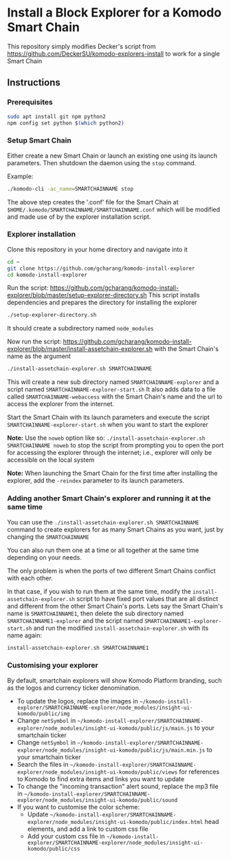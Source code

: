 # Install a Block Explorer for a Komodo Smart Chain

This repository simply modifies Decker's script from https://github.com/DeckerSU/komodo-explorers-install to work for a single Smart Chain

## Instructions

### Prerequisites

```bash
sudo apt install git npm python2
npm config set python $(which python2)
```

### Setup Smart Chain

Either create a new Smart Chain or launch an existing one using its launch parameters. Then shutdown the daemon using the `stop` command.

Example:

```bash
./komodo-cli -ac_name=SMARTCHAINNAME stop
```

The above step creates the '.conf' file for the Smart Chain at `$HOME/.komodo/SMARTCHAINNAME/SMARTCHAINNAME.conf` which will be modified and made use of by the explorer installation script.

### Explorer installation

Clone this repository in your home directory and navigate into it

```bash
cd ~
git clone https://github.com/gcharang/komodo-install-explorer
cd komodo-install-explorer
```

Run the script: https://github.com/gcharang/komodo-install-explorer/blob/master/setup-explorer-directory.sh
This script installs dependencies and prepares the directory for installing the explorer

```bash
./setup-explorer-directory.sh
```

It should create a subdirectory named `node_modules`

Now run the script: https://github.com/gcharang/komodo-install-explorer/blob/master/install-assetchain-explorer.sh with the Smart Chain's name as the argument

```bash
./install-assetchain-explorer.sh SMARTCHAINNAME
```

This will create a new sub directory named `SMARTCHAINNAME-explorer` and a script named `SMARTCHAINNAME-explorer-start.sh`
It also adds data to a file called `SMARTCHAINNAME-webaccess` with the Smart Chain's name and the url to access the explorer from the internet.

Start the Smart Chain with its launch parameters and execute the script `SMARTCHAINNAME-explorer-start.sh` when you want to start the explorer

**Note:** Use the `noweb` option like so: `./install-assetchain-explorer.sh SMARTCHAINNAME noweb` to stop the script from prompting you to open the port for accessing the explorer through the internet; i.e., explorer will only be accessible on the local system

**Note:** When launching the Smart Chain for the first time after installing the explorer, add the `-reindex` parameter to its launch parameters.

### Adding another Smart Chain's explorer and running it at the same time

You can use the `./install-assetchain-explorer.sh SMARTCHAINNAME` command to create explorers for as many Smart Chains as you want, just by changing the `SMARTCHAINNAME`

You can also run them one at a time or all together at the same time depending on your needs.

The only problem is when the ports of two different Smart Chains conflict with each other.

In that case, if you wish to run them at the same time, modify the `install-assetchain-explorer.sh` script to have fixed port values that are all distinct and different from the other Smart Chain's ports. Lets say the Smart Chain's name is `SMARTCHAINNAME1`, then delete the sub directory named `SMARTCHAINNAME1-explorer` and the script named `SMARTCHAINNAME1-explorer-start.sh` and run the modified `install-assetchain-explorer.sh` with its name again:

```bash
install-assetchain-explorer.sh SMARTCHAINNAME1
```

### Customising your explorer
By default, smartchain explorers will show Komodo Platform branding, such as the logos and currency ticker denomination.

- To update the logos, replace the images in `~/komodo-install-explorer/SMARTCHAINNAME-explorer/node_modules/insight-ui-komodo/public/img`
- Change `netSymbol` in `~/komodo-install-explorer/SMARTCHAINNAME-explorer/node_modules/insight-ui-komodo/public/js/main.js` to your smartchain ticker
- Change `netSymbol` in `~/komodo-install-explorer/SMARTCHAINNAME-explorer/node_modules/insight-ui-komodo/public/js/main.min.js` to your smartchain ticker
- Search the files in `~/komodo-install-explorer/SMARTCHAINNAME-explorer/node_modules/insight-ui-komodo/public/views` for references to Komodo to find extra items and links you want to update
- To change the "incoming transaction" alert sound, replace the mp3 file in `~/komodo-install-explorer/SMARTCHAINNAME-explorer/node_modules/insight-ui-komodo/public/sound`
- If you want to customise the color scheme:
  - Update `~/komodo-install-explorer/SMARTCHAINNAME-explorer/node_modules/insight-ui-komodo/public/index.html` head elements, and add a link to custom css file
  - Add your custom css file in `~/komodo-install-explorer/SMARTCHAINNAME-explorer/node_modules/insight-ui-komodo/public/css`

